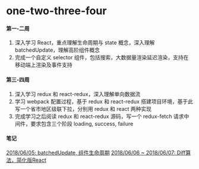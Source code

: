 # one-two-three-four

#### 第一-二周

1. 深入学习 React，重点理解生命周期与 state 概念，深入理解 batchedUpdate，理解高阶组件概念
2. 完成一个自定义 selector 组件，包括搜索，大数据量渲染延迟渲染，支持在移动端上渲染及事件支持

#### 第三-四周

1. 深入学习 redux 和 react-redux，深入理解单向数据流
2. 学习 webpack 配置过程，基于 redux 和 react-redux 搭建项目环境，基于此写一个省市地区级联下拉，分别用 redux 和 react 两种实现
3. 完成学习之后阅读 redux 和 react-redux 源码，写一个 redux-fetch 请求中间件，要求包含三个阶段 loading, success, failure


####  笔记
[2018/06/05: batchedUpdate, 组件生命周期](https://github.com/Lxylona/one-two-three-four/issues/1)
[2018/06/06 ~ 2018/06/07: Diff算法，简化版React](https://github.com/Lxylona/one-two-three-four/issues/2)
